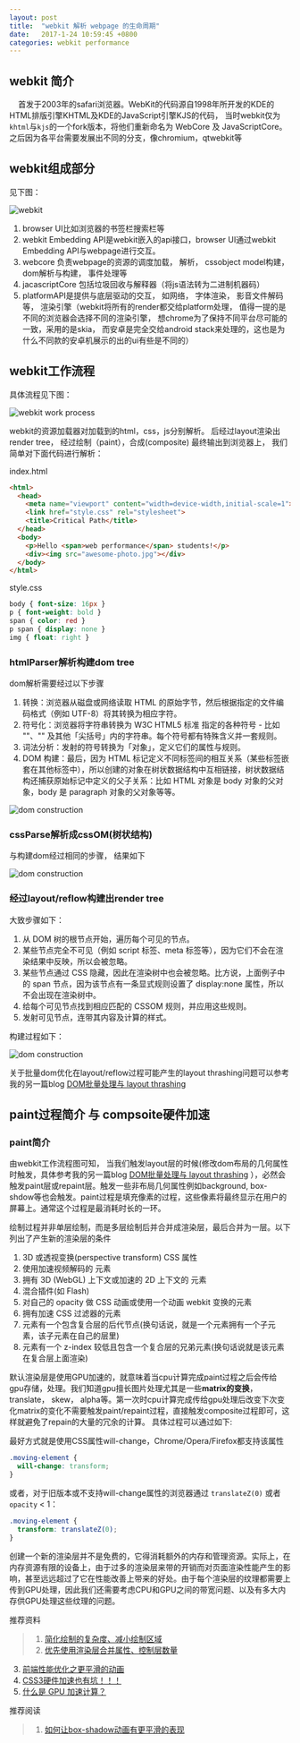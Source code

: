 ```yaml
---
layout: post
title:  "webkit 解析 webpage 的生命周期"
date:   2017-1-24 10:59:45 +0800
categories: webkit performance
---
```


## webkit 简介
&nbsp;&nbsp;&nbsp;&nbsp;首发于2003年的safari浏览器。WebKit的代码源自1998年所开发的KDE的HTML排版引擎KHTML及KDE的JavaScript引擎KJS的代码， 当时webkit仅为`khtml`与`kjs`的一个fork版本，将他们重新命名为 WebCore 及 JavaScriptCore。 之后因为各平台需要发展出不同的分支，像chromium，qtwebkit等   

## webkit组成部分
见下图：    

![webkit](/asset/img/webkit-diagram.png)

1. browser UI比如浏览器的书签栏搜索栏等    
2. webkit Embedding API是webkit嵌入的api接口，browser UI通过webkit Embedding API与webpage进行交互。    
3. webcore 负责webpage的资源的调度加载， 解析， cssobject model构建， dom解析与构建， 事件处理等    
4. jacascriptCore 包括垃圾回收与解释器（将js语法转为二进制机器码）    
5. platformAPI是提供与底层驱动的交互， 如网络， 字体渲染， 影音文件解码等， 渲染引擎（webkit将所有的render都交给platform处理， 值得一提的是不同的浏览器会选择不同的渲染引擎， 想chrome为了保持不同平台尽可能的一致，采用的是skia， 而安卓是完全交给android stack来处理的，这也是为什么不同款的安卓机展示的出的ui有些是不同的）

## webkit工作流程
具体流程见下图：    

![webkit work process](/asset/img/webkit-work-process.png)   

webkit的资源加载器对加载到的html，css，js分别解析。 后经过layout渲染出render tree， 经过绘制（paint），合成(composite) 最终输出到浏览器上，
我们简单对下面代码进行解析：   

index.html

```html
<html>
  <head>
    <meta name="viewport" content="width=device-width,initial-scale=1">
    <link href="style.css" rel="stylesheet">
    <title>Critical Path</title>
  </head>
  <body>
    <p>Hello <span>web performance</span> students!</p>
    <div><img src="awesome-photo.jpg"></div>
  </body>
</html>
```
style.css

```css
body { font-size: 16px }
p { font-weight: bold }
span { color: red }
p span { display: none }
img { float: right }
```

### htmlParser解析构建dom tree

dom解析需要经过以下步骤
1. 转换：浏览器从磁盘或网络读取 HTML 的原始字节，然后根据指定的文件编码格式（例如 UTF-8）将其转换为相应字符。
2. 符号化：浏览器将字符串转换为 W3C HTML5 标准 指定的各种符号 - 比如 ""、"" 及其他「尖括号」内的字符串。每个符号都有特殊含义并一套规则。
3. 词法分析：发射的符号转换为「对象」，定义它们的属性与规则。
4. DOM 构建：最后，因为 HTML 标记定义不同标签间的相互关系（某些标签嵌套在其他标签中），所以创建的对象在树状数据结构中互相链接，树状数据结构还捕获原始标记中定义的父子关系：比如 HTML 对象是 body 对象的父对象，body 是 paragraph 对象的父对象等等。

![dom construction](/asset/img/webkit-work-dom.png)

### cssParse解析成cssOM(树状结构)
与构建dom经过相同的步骤， 结果如下  

![dom construction](/asset/img/webkit-work-cssom.png)

### 经过layout/reflow构建出render tree
大致步骤如下： 
1. 从 DOM 树的根节点开始，遍历每个可见的节点。
2. 某些节点完全不可见（例如 script 标签、meta 标签等），因为它们不会在渲染结果中反映，所以会被忽略。
3. 某些节点通过 CSS 隐藏，因此在渲染树中也会被忽略。比方说，上面例子中的 span 节点，因为该节点有一条显式规则设置了 display:none 属性，所以不会出现在渲染树中。
4. 给每个可见节点找到相应匹配的 CSSOM 规则，并应用这些规则。
5. 发射可见节点，连带其内容及计算的样式。

构建过程如下：  

![dom construction](/asset/img/webkit-work-rendertree.png)

关于批量dom优化在layout/reflow过程可能产生的layout thrashing问题可以参考我的另一篇blog [DOM批量处理与 layout thrashing](/webkit/performance/2017/01/10/layout-thrashing.html) 

## paint过程简介 与 compsoite硬件加速

### paint简介  
由webkit工作流程图可知， 当我们触发layout层的时候(修改dom布局的几何属性时触发，具体参考我的另一篇blog [DOM批量处理与 layout thrashing](/webkit/performance/2017/01/10/layout-thrashing.html) ），必然会触发paint层或repaint层。触发一些非布局几何属性例如background, box-shdow等也会触发。paint过程是填充像素的过程，这些像素将最终显示在用户的屏幕上。通常这个过程是最消耗时长的一环。    

绘制过程并非单层绘制，而是多层绘制后并合并成渲染层，最后合并为一层。以下列出了产生新的渲染层的条件
1. 3D 或透视变换(perspective transform) CSS 属性
2. 使用加速视频解码的 元素
3. 拥有 3D (WebGL) 上下文或加速的 2D 上下文的 元素
4. 混合插件(如 Flash)
5. 对自己的 opacity 做 CSS 动画或使用一个动画 webkit 变换的元素
6. 拥有加速 CSS 过滤器的元素
7. 元素有一个包含复合层的后代节点(换句话说，就是一个元素拥有一个子元素，该子元素在自己的层里)
8. 元素有一个 z-index 较低且包含一个复合层的兄弟元素(换句话说就是该元素在复合层上面渲染)

默认渲染层是使用GPU加速的，就意味着当cpu计算完成paint过程之后会传给gpu存储，处理。我们知道gpu擅长图片处理尤其是一些**matrix的变换**，translate， skew， alpha等。第一次时cpu计算完成传给gpu处理后改变下次变化matrix的变化不需要触发paint/repaint过程，直接触发composite过程即可，这样就避免了repain的大量的冗余的计算。
具体过程可以通过如下:  

最好方式就是使用CSS属性will-change，Chrome/Opera/Firefox都支持该属性

```css
.moving-element {
  will-change: transform;
}
```
或者，对于旧版本或不支持will-change属性的浏览器通过 `translateZ(0)` 或者 `opacity` < 1：

```css
.moving-element {
  transform: translateZ(0);
}
```

创建一个新的渲染层并不是免费的，它得消耗额外的内存和管理资源。实际上，在内存资源有限的设备上，由于过多的渲染层来带的开销而对页面渲染性能产生的影响，甚至远远超过了它在性能改善上带来的好处。由于每个渲染层的纹理都需要上传到GPU处理，因此我们还需要考虑CPU和GPU之间的带宽问题、以及有多大内存供GPU处理这些纹理的问题。


推荐资料  

> 1. [简化绘制的复杂度、减小绘制区域](https://developers.google.cn/web/fundamentals/performance/rendering/simplify-paint-complexity-and-reduce-paint-areas?hl=zh-cn)
> 2. [优先使用渲染层合并属性、控制层数量](https://developers.google.cn/web/fundamentals/performance/rendering/stick-to-compositor-only-properties-and-manage-layer-count?hl=zh-cn)
3. [前端性能优化之更平滑的动画](https://www.w3ctrain.com/2015/12/15/smoother-animation/)
4. [CSS3硬件加速也有坑！！！](http://div.io/topic/1348)
5. [什么是 GPU 加速计算？](http://www.nvidia.cn/object/what-is-gpu-computing-cn.html)

推荐阅读   

>1. [如何让box-shadow动画有更平滑的表现](https://www.w3ctrain.com/2015/11/25/how-to-animate-box-shadow/)





